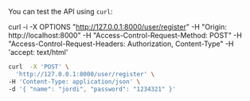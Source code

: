 You can test the API using `curl`:

 curl -i -X OPTIONS "http://127.0.0.1:8000/user/register"      -H "Origin: http://localhost:8000"      -H "Access-Control-Request-Method: POST"      -H "Access-Control-Request-Headers: Authorization, Content-Type"
 -H 'accept: text/html'


  ```bash
  curl  -X 'POST' \
    'http://127.0.0.1:8000/user/register' \
  -H 'Content-Type: application/json' \
  -d '{ "name": "jordi", "password": "1234321" }'
```
